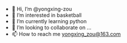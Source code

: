 - 👋 Hi, I’m @yongxing-zou
- 👀 I’m interested in basketball
- 🌱 I’m currently learning python
- 💞️ I’m looking to collaborate on ...
- 📫 How to reach me yongxing_zou@163.com

<!---
yongxing-zou/yongxing-zou is a ✨ special ✨ repository because its `README.md` (this file) appears on your GitHub profile.
You can click the Preview link to take a look at your changes.
--->
